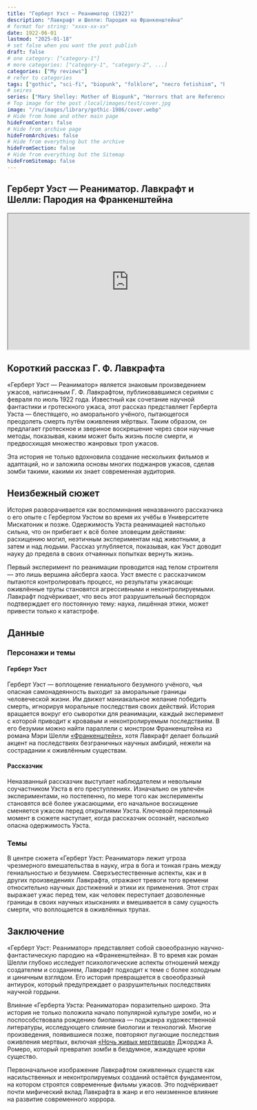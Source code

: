 ```yaml
---
title: "Герберт Уэст — Реаниматор (1922)"
description: "Лавкрафт и Шелли: Пародия на Франкенштейна"
# format for string: "xxxx-xx-xx"
date: 1922-06-01
lastmod: "2025-01-18"
# set false when you want the post publish
draft: false
# one category: ["category-1"]
# more categories: ["category-1", "category-2", ...]
categories: ["My reviews"]
# refer to categories
tags: ["gothic", "sci-fi", "biopunk", "folklore", "necro fetishism", "biohazard", "zombie", "mary shelley", "lovecraft"]
# seires
series: ["Mary Shelley: Mother of Biopunk", "Horrors that are Referenced"]
# Top image for the post /local/images/test/cover.jpg
image: "/ru/images/library/gothic-1986/cover.webp"
# Hide from home and other main page
hideFromCenter: false
# Hide from archive page
hideFromArchives: false
# Hide from everything but the archive
hideFromSection: false
# Hide from everything but the Sitemap
hideFromSitemap: false
---
```

## Герберт Уэст — Реаниматор. Лавкрафт и Шелли: Пародия на Франкенштейна

<div class="t_center castration cover p_relative atcScreen">
	<iframe width="560" height="315" src="https://www.youtube.com/embed/wKA8PSA_mME?si=xQsRlEV_bLzv3Ddh" title="YouTube video player" allow="accelerometer; autoplay; clipboard-write; encrypted-media; gyroscope; picture-in-picture; web-share" referrerpolicy="strict-origin-when-cross-origin" allowfullscreen></iframe>
</div>

## Короткий рассказ Г. Ф. Лавкрафта

«Герберт Уэст — Реаниматор» является знаковым произведением ужасов, написанным Г. Ф. Лавкрафтом, публиковавшимся сериями с февраля по июль 1922 года. Известный как сочетание научной фантастики и гротескного ужаса, этот рассказ представляет Герберта Уэста — блестящего, но аморального учёного, пытающегося преодолеть смерть путём оживления мёртвых. Таким образом, он предлагает гротескное и звериное воскрешение через свои научные методы, показывая, каким может быть жизнь после смерти, и предвосхищая множество жанровых троп ужасов.

Эта история не только вдохновила создание нескольких фильмов и адаптаций, но и заложила основы многих поджанров ужасов, сделав зомби такими, какими их знает современная аудитория.

## Неизбежный сюжет

История разворачивается как воспоминания неназванного рассказчика о его опыте с Гербертом Уэстом во время их учёбы в Университете Мискатоник и позже. Одержимость Уэста реанимацией настолько сильна, что он прибегает к всё более зловещим действиям: расхищению могил, неэтичным экспериментам над животными, а затем и над людьми. Рассказ углубляется, показывая, как Уэст доводит науку до предела в своих отчаянных попытках вернуть жизнь.

Первый эксперимент по реанимации проводится над телом строителя — это лишь вершина айсберга хаоса. Уэст вместе с рассказчиком пытаются контролировать процесс, но результаты ужасающи: оживлённые трупы становятся агрессивными и неконтролируемыми. Лавкрафт подчёркивает, что весь этот разрушительный беспорядок подтверждает его постоянную тему: наука, лишённая этики, может привести только к катастрофе.

## Данные

### Персонажи и темы

#### Герберт Уэст

Герберт Уэст — воплощение гениального безумного учёного, чья опасная самонадеянность выходит за аморальные границы человеческой жизни. Им движет маниакальное желание победить смерть, игнорируя моральные последствия своих действий. История вращается вокруг его сыворотки для реанимации, каждый эксперимент с которой приводит к кровавым и неконтролируемым последствиям. В его безумии можно найти параллели с монстром Франкенштейна из романа Мэри Шелли <a href="/ru/library/frankenstein-1818/" target="_blank">«Франкенштейн»</a>, хотя Лавкрафт делает больший акцент на последствиях безграничных научных амбиций, нежели на сострадании к оживлённым существам.

#### Рассказчик

Неназванный рассказчик выступает наблюдателем и невольным соучастником Уэста в его преступлениях. Изначально он увлечён экспериментами, но постепенно, по мере того как эксперименты становятся всё более ужасающими, его начальное восхищение сменяется ужасом перед открытиями Уэста. Ключевой переломный момент в сюжете наступает, когда рассказчик осознаёт, насколько опасна одержимость Уэста.

### Темы

В центре сюжета «Герберт Уэст: Реаниматор» лежит угроза чрезмерного вмешательства в науку, игра в бога и тонкая грань между гениальностью и безумием. Сверхъестественные аспекты, как и в других произведениях Лавкрафта, отражают тревоги того времени относительно научных достижений и этики их применения. Этот страх выражает ужас перед тем, как человек переступает дозволенные границы в своих научных изысканиях и вмешивается в саму сущность смерти, что воплощается в оживлённых трупах.

## Заключение

«Герберт Уэст: Реаниматор» представляет собой своеобразную научно-фантастическую пародию на «Франкенштейна». В то время как роман Шелли глубоко исследует психологические аспекты отношений между создателем и созданием, Лавкрафт подходит к теме с более холодным и циничным взглядом. Его история превращается в своеобразный антиурок, который предупреждает о разрушительных последствиях научной гордыни.

Влияние «Герберта Уэста: Реаниматора» поразительно широко. Эта история не только положила начало популярной культуре зомби, но и поспособствовала рождению биопанка — поджанра художественной литературы, исследующего слияние биологии и технологий. Многие произведения, появившиеся позже, повторяют пугающие последствия оживления мертвых, включая <a href="/ru/library/night-of-the-living-dead-1968/" target="_blank">«Ночь живых мертвецов»</a> Джорджа А. Ромеро, который превратил зомби в бездумное, жаждущее крови существо.

Первоначальное изображение Лавкрафтом оживленных существ как насильственных и неконтролируемых созданий остаётся фундаментом, на котором строятся современные фильмы ужасов. Это подчёркивает почти мифический вклад Лавкрафта в жанр и его неизменное влияние на развитие современного хоррора.